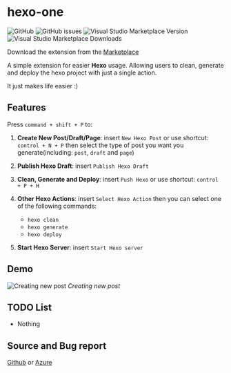 # hexo-one

![GitHub](https://img.shields.io/github/license/Meowcolm024/hexo-one)
![GitHub issues](https://img.shields.io/github/issues/Meowcolm024/hexo-one)
![Visual Studio Marketplace Version](https://img.shields.io/visual-studio-marketplace/v/Meowcolm024.hexo-one)
![Visual Studio Marketplace Downloads](https://img.shields.io/visual-studio-marketplace/d/Meowcolm024.hexo-one)

Download the extension from the [Marketplace](https://marketplace.visualstudio.com/items?itemName=Meowcolm024.hexo-one)

A simple extension for easier __Hexo__ usage. Allowing users to
 clean, generate and deploy the hexo project with just a single action.

It just makes life easier :)

## Features

Press ```command + shift + P``` to:

1. __Create New Post/Draft/Page__: insert ```New Hexo Post``` or use shortcut: ```control + N + P``` then select the type of post you want you generate(including: `post`, `draft` and `page`)

2. __Publish Hexo Draft__: insert ```Publish Hexo Draft```

3. __Clean, Generate and Deploy__: insert ```Push Hexo``` or use shortcut: ```control + P + H```

4. __Other Hexo Actions__: insert ```Select Hexo Action``` then you can select one of the following commands:
   - `hexo clean`
   - `hexo generate`
   - `hexo deploy`

5. __Start Hexo Server__: insert ```Start Hexo server```

## Demo

![Creating new post](images/sh2.gif)
*Creating new post*

## TODO List

- Nothing

## Source and Bug report

[Github](https://github.com/Meowcolm024/hexo-one) or [Azure](https://meowcolm024.visualstudio.com/VSCode%20Extension/_git/hexo-one)
